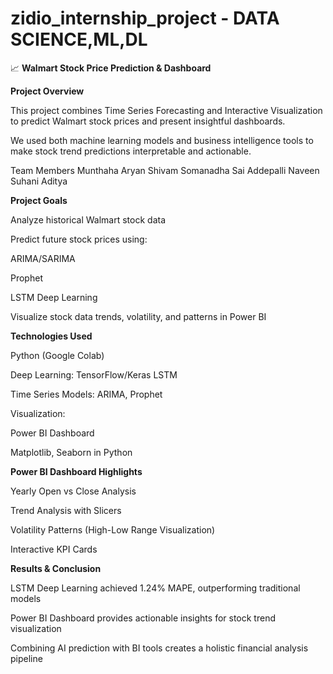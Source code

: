 # zidio_internship_project - DATA SCIENCE,ML,DL
📈 **Walmart Stock Price Prediction & Dashboard**

**Project Overview**

This project combines Time Series Forecasting and Interactive Visualization to predict Walmart stock prices and present insightful dashboards.

We used both machine learning models and business intelligence tools to make stock trend predictions interpretable and actionable.

Team Members  Munthaha Aryan Shivam Somanadha Sai Addepalli Naveen  Suhani Aditya

**Project Goals**

Analyze historical Walmart stock data

Predict future stock prices using:

ARIMA/SARIMA

Prophet

LSTM Deep Learning

Visualize stock data trends, volatility, and patterns in Power BI


**Technologies Used**

Python (Google Colab)

Deep Learning: TensorFlow/Keras LSTM

Time Series Models: ARIMA, Prophet


Visualization:

Power BI Dashboard

Matplotlib, Seaborn in Python

**Power BI Dashboard Highlights**

Yearly Open vs Close Analysis

Trend Analysis with Slicers

Volatility Patterns (High-Low Range Visualization)

Interactive KPI Cards

**Results & Conclusion**

LSTM Deep Learning achieved 1.24% MAPE, outperforming traditional models

Power BI Dashboard provides actionable insights for stock trend visualization

Combining AI prediction with BI tools creates a holistic financial analysis pipeline

